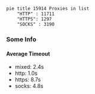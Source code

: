 
```mermaid
pie title 15914 Proxies in list
    "HTTP" : 11711
    "HTTPS": 1297
    "SOCKS" : 3190
```

### Some Info
#### Average Timeout

- mixed: 2.4s
- http: 1.0s
- https: 8.7s
- socks: 4.8s